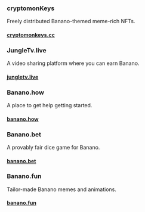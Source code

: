 <!--
  To add more community projects to be displayed on the website, add them in the following form:
  1- The title for the community project starts with three hastag symbols -> ### Example Title
  2- The description is the following line after the title without any symbols -> This is an example description.
  3- For the button, start with four hastag symbols (#),
  follow it by the button text in square brackets ([]),
  then the link of the community project in paranteses -> #### [Example Button Text](https://example.com)
-->

### cryptomonKeys

Freely distributed Banano-themed meme-rich NFTs.

#### [cryptomonkeys.cc](https://cryptomonkeys.cc)

### JungleTv.live

A video sharing platform where you can earn Banano.

#### [jungletv.live](https://jungletv.live)

### Banano.how

A place to get help getting started.

#### [banano.how](https://banano.how)

### Banano.bet

A provably fair dice game for Banano.

#### [banano.bet](https://banano.bet)

### Banano.fun

Tailor-made Banano memes and animations.

#### [banano.fun](https://banano.fun)
